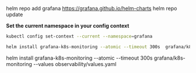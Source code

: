 helm repo add grafana https://grafana.github.io/helm-charts
helm repo update

**Set the current namespace in your config context**
```bash
kubectl config set-context --current --namespace=grafana
```

```bash
helm install grafana-k8s-monitoring --atomic --timeout 300s  grafana/k8s-monitoring --values values.yaml
```


helm install grafana-k8s-monitoring --atomic --timeout 300s  grafana/k8s-monitoring --values observability/values.yaml